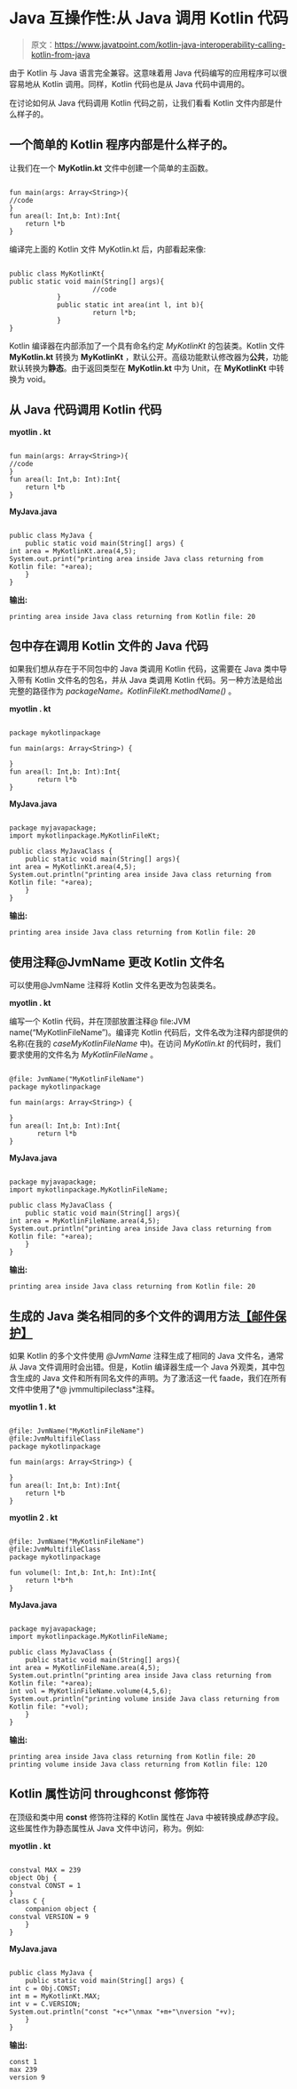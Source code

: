 # Java 互操作性:从 Java 调用 Kotlin 代码

> 原文：<https://www.javatpoint.com/kotlin-java-interoperability-calling-kotlin-from-java>

由于 Kotlin 与 Java 语言完全兼容。这意味着用 Java 代码编写的应用程序可以很容易地从 Kotlin 调用。同样，Kotlin 代码也是从 Java 代码中调用的。

在讨论如何从 Java 代码调用 Kotlin 代码之前，让我们看看 Kotlin 文件内部是什么样子的。

## 一个简单的 Kotlin 程序内部是什么样子的。

让我们在一个 **MyKotlin.kt** 文件中创建一个简单的主函数。

```

fun main(args: Array<String>){
//code
}
fun area(l: Int,b: Int):Int{
    return l*b
}

```

编译完上面的 Kotlin 文件 MyKotlin.kt 后，内部看起来像:

```

public class MyKotlinKt{
public static void main(String[] args){
                     //code
            }
            public static int area(int l, int b){
                     return l*b;
            }
}

```

Kotlin 编译器在内部添加了一个具有命名约定 *MyKotlinKt* 的包装类。Kotlin 文件 **MyKotlin.kt** 转换为 **MyKotlinKt** ，默认公开。高级功能默认修改器为**公共**，功能默认转换为**静态**。由于返回类型在 **MyKotlin.kt** 中为 Unit，在 **MyKotlinKt** 中转换为 void。

## 从 Java 代码调用 Kotlin 代码

**myotlin . kt**

```

fun main(args: Array<String>){
//code
}
fun area(l: Int,b: Int):Int{
    return l*b
}

```

**MyJava.java**

```

public class MyJava {
    public static void main(String[] args) {
int area = MyKotlinKt.area(4,5);
System.out.print("printing area inside Java class returning from Kotlin file: "+area);
    }
}

```

**输出:**

```
printing area inside Java class returning from Kotlin file: 20

```

## 包中存在调用 Kotlin 文件的 Java 代码

如果我们想从存在于不同包中的 Java 类调用 Kotlin 代码，这需要在 Java 类中导入带有 Kotlin 文件名的包名，并从 Java 类调用 Kotlin 代码。另一种方法是给出完整的路径作为 *packageName。KotlinFileKt.methodName()* 。

**myotlin . kt**

```

package mykotlinpackage

fun main(args: Array<String>) {

}
fun area(l: Int,b: Int):Int{
       return l*b
}

```

**MyJava.java**

```

package myjavapackage;
import mykotlinpackage.MyKotlinFileKt;

public class MyJavaClass {
    public static void main(String[] args){
int area = MyKotlinKt.area(4,5);
System.out.println("printing area inside Java class returning from Kotlin file: "+area);
    }
}

```

**输出:**

```
printing area inside Java class returning from Kotlin file: 20

```

## 使用注释@JvmName 更改 Kotlin 文件名

可以使用@JvmName 注释将 Kotlin 文件名更改为包装类名。

**myotlin . kt**

编写一个 Kotlin 代码，并在顶部放置注释@ file:JVM name(“MyKotlinFileName”)。编译完 Kotlin 代码后，文件名改为注释内部提供的名称(在我的 *caseMyKotlinFileName* 中)。在访问 *MyKotlin.kt* 的代码时，我们要求使用的文件名为 *MyKotlinFileName* 。

```

@file: JvmName("MyKotlinFileName")
package mykotlinpackage

fun main(args: Array<String>) {

}
fun area(l: Int,b: Int):Int{
       return l*b
}

```

**MyJava.java**

```

package myjavapackage;
import mykotlinpackage.MyKotlinFileName;

public class MyJavaClass {
    public static void main(String[] args){
int area = MyKotlinFileName.area(4,5);
System.out.println("printing area inside Java class returning from Kotlin file: "+area);
    }
}

```

**输出:**

```
printing area inside Java class returning from Kotlin file: 20

```

## 生成的 Java 类名相同的多个文件的调用方法[【邮件保护】](/cdn-cgi/l/email-protection)

如果 Kotlin 的多个文件使用 *@JvmName* 注释生成了相同的 Java 文件名，通常从 Java 文件调用时会出错。但是，Kotlin 编译器生成一个 Java 外观类，其中包含生成的 Java 文件和所有同名文件的声明。为了激活这一代 faade，我们在所有文件中使用了*@ jvmmultipileclass*注释。

**myotlin 1 . kt**

```

@file: JvmName("MyKotlinFileName")
@file:JvmMultifileClass
package mykotlinpackage

fun main(args: Array<String>) {

}
fun area(l: Int,b: Int):Int{
    return l*b
}

```

**myotlin 2 . kt**

```

@file: JvmName("MyKotlinFileName")
@file:JvmMultifileClass
package mykotlinpackage

fun volume(l: Int,b: Int,h: Int):Int{
    return l*b*h
}

```

**MyJava.java**

```

package myjavapackage;
import mykotlinpackage.MyKotlinFileName;

public class MyJavaClass {
    public static void main(String[] args){
int area = MyKotlinFileName.area(4,5);
System.out.println("printing area inside Java class returning from Kotlin file: "+area);
int vol = MyKotlinFileName.volume(4,5,6);
System.out.println("printing volume inside Java class returning from Kotlin file: "+vol);
    }
}

```

**输出:**

```
printing area inside Java class returning from Kotlin file: 20
printing volume inside Java class returning from Kotlin file: 120

```

## Kotlin 属性访问 throughconst 修饰符

在顶级和类中用 **const** 修饰符注释的 Kotlin 属性在 Java 中被转换成*静态*字段。这些属性作为静态属性从 Java 文件中访问，称为。例如:

**myotlin . kt**

```

constval MAX = 239
object Obj {
constval CONST = 1
}
class C {
    companion object {
constval VERSION = 9
    }
}

```

**MyJava.java**

```

public class MyJava {
    public static void main(String[] args) {
int c = Obj.CONST;
int m = MyKotlinKt.MAX;
int v = C.VERSION;
System.out.println("const "+c+"\nmax "+m+"\nversion "+v);
    }
}

```

**输出:**

```
const 1
max 239
version 9

```